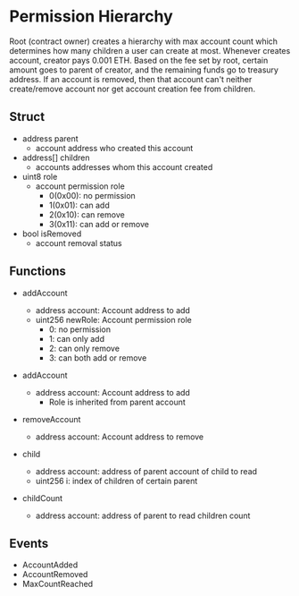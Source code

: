# Permission Hierarchy

Root (contract owner) creates a hierarchy with max account count which determines how many children a user can create at most.
Whenever creates account, creator pays 0.001 ETH.
Based on the fee set by root, certain amount goes to parent of creator, and the remaining funds go to treasury address.
If an account is removed, then that account can't neither create/remove account nor get account creation fee from children.

## Struct

- address parent
  - account address who created this account
- address[] children
  - accounts addresses whom this account created
- uint8 role
  - account permission role
    - 0(0x00): no permission
    - 1(0x01): can add
    - 2(0x10): can remove
    - 3(0x11): can add or remove
- bool isRemoved
  - account removal status

## Functions

- addAccount

  - address account: Account address to add
  - uint256 newRole: Account permission role
    - 0: no permission
    - 1: can only add
    - 2: can only remove
    - 3: can both add or remove

- addAccount

  - address account: Account address to add
    - Role is inherited from parent account

- removeAccount

  - address account: Account address to remove

- child

  - address account: address of parent account of child to read
  - uint256 i: index of children of certain parent

- childCount

  - address account: address of parent to read children count

## Events

- AccountAdded
- AccountRemoved
- MaxCountReached
